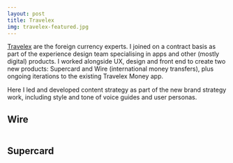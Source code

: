 ```yaml
---
layout: post
title: Travelex
img: travelex-featured.jpg
---
```


[Travelex](https://www.travelex.co.uk) are the foreign currency experts. I joined on a contract basis as part of the experience design team specialising in apps and other (mostly digital) products. I worked alongside UX, design and front end to create two new products: Supercard and Wire (international money transfers), plus ongoing iterations to the existing Travelex Money app.

Here I led and developed content strategy as part of the new brand strategy work, including style and tone of voice guides and user personas.

## Wire
<div><img src="{{ site.baseurl }}/public/images/travelex-dashboard.jpeg" alt=""></div>

<div><img src="{{ site.baseurl }}/public/images/travelex-Payments widget.jpeg" alt=""></div>

<div><img src="{{ site.baseurl }}/public/images/travelex-send money flow.jpeg" alt=""></div>

<div><img src="{{ site.baseurl }}/public/images/travelx-webpage.jpeg" alt=""></div>

## Supercard
<div><img src="{{ site.baseurl }}/public/images/travelex-supercard-studio.gif" alt=""></div>

<div><img src="{{ site.baseurl }}/public/images/travelex-walkthrough.png" alt=""></div>

<div><img src="{{ site.baseurl }}/public/images/travelex-Folio_5.jpg" alt=""></div>

<div><img src="{{ site.baseurl }}/public/images/travelex-Folio_6.jpg" alt=""></div>
